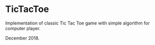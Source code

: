 # TicTacToe

Implementation of classic Tic Tac Toe game with simple algorithm for computer player.

December 2018.
